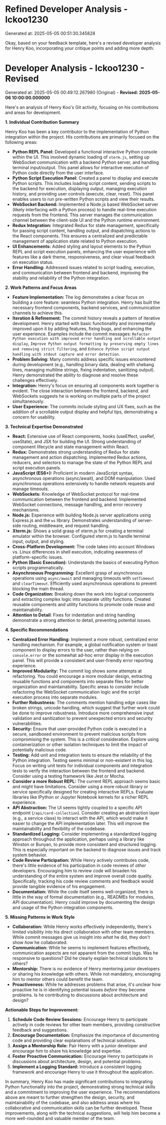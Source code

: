 # Refined Developer Analysis - lckoo1230
Generated at: 2025-05-05 00:51:30.345828

Okay, based on your feedback template, here's a revised developer analysis for Henry Koo, incorporating your critique points and adding more depth:

# Developer Analysis - lckoo1230 - Revised

Generated at: 2025-05-05 00:49:12.267980 (Original) - **Revised: 2025-05-06 10:00:00.000000**

Here's an analysis of Henry Koo's Git activity, focusing on his contributions and areas for development.

**1. Individual Contribution Summary**

Henry Koo has been a key contributor to the implementation of Python integration within the project. His contributions are primarily focused on the following areas:

*   **Python REPL Panel:** Developed a functional interactive Python console within the UI. This involved dynamic loading of `xterm.js`, setting up WebSocket communication with a backend Python server, and handling terminal input/output. This panel allows for interactive execution of Python code directly from the user interface.
*   **Python Script Execution Panel:** Created a panel to display and execute Python scripts. This includes loading script content, sending scripts to the backend for execution, displaying output, managing execution history, and providing user controls (execute, clear, reset). This panel enables users to run pre-written Python scripts and view their results.
*   **WebSocket Backend:** Implemented a Node.js based WebSocket server (likely interfacing with a Python process) to handle real-time execution requests from the frontend. This server manages the communication channel between the client-side UI and the Python runtime environment.
*   **Redux Integration:** Integrated Redux for state management, specifically for passing script content, handling output, and dispatching actions to the React components. This ensures a centralized and predictable management of application state related to Python execution.
*   **UI Enhancements:** Added styling and layout elements to the Python REPL and script execution panels, enhancing the user experience with features like a dark theme, responsiveness, and clear visual feedback on execution status.
*   **Error Handling:** Addressed issues related to script loading, execution, and communication between frontend and backend, improving the stability and reliability of the Python integration.

**2. Work Patterns and Focus Areas**

*   **Feature Implementation:** The log demonstrates a clear focus on building a core feature: seamless Python integration. Henry has built the necessary frontend components, backend services, and communication channels to achieve this.
*   **Iteration & Refinement:** The commit history reveals a pattern of iterative development. Henry started with basic functionality and incrementally improved upon it by adding features, fixing bugs, and enhancing the user experience. Examples include the commit messages: `Refactor Python execution with improved error handling and scrollable output display`, `Improve Python output formatting by preserving empty lines and removing strict filtering`, and `Enhance Python script output handling with stdout capture and error detection`.
*   **Problem Solving:** Many commits address specific issues encountered during development (e.g., handling binary data, dealing with shebang lines, managing multiline strings, fixing indentation, sanitizing output). Henry demonstrated the ability to diagnose and resolve these challenges effectively.
*   **Integration:** Henry's focus on ensuring all components work together is evident. The close interaction between the frontend, backend, and WebSockets suggests he is working on multiple parts of the project simultaneously.
*   **User Experience:** The commits include styling and UX fixes, such as the addition of a scrollable output display and helpful tips, demonstrating a concern for usability.

**3. Technical Expertise Demonstrated**

*   **React:** Extensive use of React components, hooks (useEffect, useRef, useState), and JSX for building the UI. Strong understanding of component lifecycle and state management within React.
*   **Redux:** Demonstrates strong understanding of Redux for state management and action dispatching. Implemented Redux actions, reducers, and selectors to manage the state of the Python REPL and script execution panels.
*   **JavaScript (ES6+):** Proficient in modern JavaScript syntax, asynchronous operations (async/await), and DOM manipulation. Used asynchronous operations extensively to handle network requests and manage timeouts.
*   **WebSockets:** Knowledge of WebSocket protocol for real-time communication between the frontend and backend. Implemented WebSocket connections, message handling, and error recovery mechanisms.
*   **Node.js:** Experience with building Node.js server applications using Express.js and the `ws` library. Demonstrates understanding of server-side routing, middleware, and request handling.
*   **Xterm.js:** Shows a solid grasp of xterm.js for creating a terminal emulator within the browser. Configured xterm.js to handle terminal input, output, and styling.
*   **Cross-Platform Development:** The code takes into account Windows vs. Linux differences in shell execution, indicating awareness of platform-specific issues.
*   **Python (Basic Execution):** Understands the basics of executing Python scripts programmatically.
*   **Asynchronous Programming:** Excellent grasp of asynchronous operations using `async/await` and managing timeouts with `setTimeout` and `clearTimeout`. Efficiently used asynchronous operations to prevent blocking the main thread.
*   **Code Organization:** Breaking down the work into logical components and extracting complex logic into separate utility functions. Created reusable components and utility functions to promote code reuse and maintainability.
*   **Attention to Detail**: Fixes for indentation and string handling demonstrate a strong attention to detail, preventing potential issues.

**4. Specific Recommendations**

*   **Centralized Error Handling:** Implement a more robust, centralized error handling mechanism. For example, a global notification system or toast component to display errors to the user, rather than relying on `console.error` or the somewhat ad-hoc error display in the execution panel. This will provide a consistent and user-friendly error reporting experience.
*   **Improved Modularity:** The commit log shows some attempts at refactoring. You could encourage a more modular design, extracting reusable functions and components into separate files for better organization and maintainability. Specific areas to consider include refactoring the WebSocket communication logic and the script execution process into separate modules.
*   **Further Robustness:** The comments mention handling edge cases like broken strings, unicode handling, which suggest that further work could be done to improve robustness. Introduce more comprehensive input validation and sanitization to prevent unexpected errors and security vulnerabilities.
*   **Security:** Ensure that user-provided Python code is executed in a secure, sandboxed environment to prevent malicious scripts from compromising the system. This is a *critical* consideration. Explore using containerization or other isolation techniques to limit the impact of potentially malicious code.
*   **Testing:** Add unit and integration tests to ensure the reliability of the Python integration. Testing seems minimal or non-existent in this log. Focus on writing unit tests for individual components and integration tests to verify the interaction between the frontend and backend. Consider using a testing framework like Jest or Mocha.
*   **Consider a more Robust REPL:** The current REPL approach seems basic and might have limitations. Consider using a more robust library or service specifically designed for creating interactive REPLs. Evaluate libraries like IPython or Jupyter Notebook kernels for a richer REPL experience.
*   **API Abstraction:** The UI seems tightly coupled to a specific API endpoint (`/api/card-collection`). Consider creating an abstraction layer (e.g., a service class) to interact with the API, which would make it easier to change the API implementation later. This will improve the maintainability and flexibility of the codebase.
*   **Standardized Logging:** Consider implementing a standardized logging approach throughout the application, perhaps using a library like Winston or Bunyan, to provide more consistent and structured logging. This is especially important on the backend to diagnose issues and track system behavior.
*   **Code Review Participation:** While Henry actively contributes code, there's little evidence of his participation in code reviews of *other* developers. Encouraging him to review code will broaden his understanding of the entire system and improve overall code quality. Specifically, tracking his code review comments and feedback would provide tangible evidence of his engagement.
*   **Documentation:** While the code itself seems well-organized, there is little in the way of formal documentation (e.g., READMEs for modules, API documentation). Henry could improve by documenting the design and usage of the Python integration components.

**5. Missing Patterns in Work Style**

*   **Collaboration:** While Henry works effectively independently, there's limited visibility into his direct collaboration with other team members. While commit messages give us insight into *what* he did, they don't show *how* he collaborated.
*   **Communication:** While he seems to implement features effectively, communication aspects are not apparent from the commit logs. Was he responsive to questions? Did he clearly explain technical solutions to others?
*   **Mentorship:** There is no evidence of Henry mentoring junior developers or sharing his knowledge with others. While not mandatory, encouraging him to mentor others could benefit the team.
*   **Proactiveness:** While he addresses problems that arise, it's unclear how proactive he is in identifying potential issues *before* they become problems. Is he contributing to discussions about architecture and design?

**Actionable Steps for Improvement:**

1.  **Schedule Code Review Sessions:** Encourage Henry to participate actively in code reviews for other team members, providing constructive feedback and suggestions.
2.  **Encourage Documentation:** Emphasize the importance of documenting code and providing clear explanations of technical solutions.
3.  **Assign a Mentorship Role:** Pair Henry with a junior developer and encourage him to share his knowledge and expertise.
4.  **Foster Proactive Communication:** Encourage Henry to participate in discussions about architecture, design, and potential problems.
5.  **Implement a Logging Standard:** Introduce a consistent logging framework and encourage Henry to use it throughout the application.

In summary, Henry Koo has made significant contributions to integrating Python functionality into the project, demonstrating strong technical skills and a commitment to improving the user experience. The recommendations above are meant to further strengthen the design, security, and maintainability of the codebase, and also address areas where his collaborative and communication skills can be further developed. These improvements, along with the technical suggestions, will help him become a more well-rounded and valuable member of the team.
